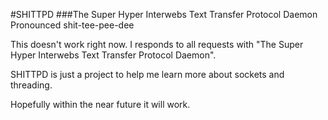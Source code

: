 #SHITTPD
###The Super Hyper Interwebs Text Transfer Protocol Daemon  
Pronounced shit-tee-pee-dee

This doesn't work right now. I responds to all requests with "The Super Hyper Interwebs Text Transfer Protocol Daemon".

SHITTPD is just a project to help me learn more about sockets and threading.

Hopefully within the near future it will work.

